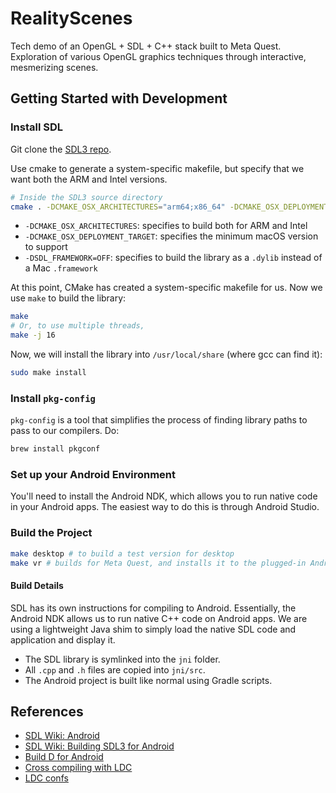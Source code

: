 # RealityScenes
Tech demo of an OpenGL + SDL + C++ stack built to Meta Quest. Exploration of various OpenGL graphics techniques through interactive, mesmerizing scenes.

## Getting Started with Development

### Install SDL
Git clone the [SDL3 repo](https://github.com/libsdl-org/SDL).

Use cmake to generate a system-specific makefile, but specify that we want both the ARM and Intel versions.
```bash
# Inside the SDL3 source directory
cmake . -DCMAKE_OSX_ARCHITECTURES="arm64;x86_64" -DCMAKE_OSX_DEPLOYMENT_TARGET=10.13 -DSDL_FRAMEWORK=OFF
```
- `-DCMAKE_OSX_ARCHITECTURES`: specifies to build both for ARM and Intel
- `-DCMAKE_OSX_DEPLOYMENT_TARGET`: specifies the minimum macOS version to support
- `-DSDL_FRAMEWORK=OFF`: specifies to build the library as a `.dylib` instead of a Mac `.framework`

At this point, CMake has created a system-specific makefile for us. Now we use `make` to build the library:
```bash
make
# Or, to use multiple threads,
make -j 16
```

Now, we will install the library into `/usr/local/share` (where gcc can find it):
```bash
sudo make install
```

### Install `pkg-config`
`pkg-config` is a tool that simplifies the process of finding library paths to pass to our compilers. Do:

```bash
brew install pkgconf
```

### Set up your Android Environment
You'll need to install the Android NDK, which allows you to run native code in your Android apps. The easiest way to do this is through Android Studio.

### Build the Project
```bash 
make desktop # to build a test version for desktop
make vr # builds for Meta Quest, and installs it to the plugged-in Android device
```

#### Build Details
SDL has its own instructions for compiling to Android. Essentially, the Android NDK allows us to run native C++ code on Android apps. We are using a lightweight Java shim to simply load the native SDL code and application and display it.

- The SDL library is symlinked into the `jni` folder.
- All `.cpp` and `.h` files are copied into `jni/src`.
- The Android project is built like normal using Gradle scripts.

## References
- [SDL Wiki: Android](https://wiki.libsdl.org/SDL3/README/android)
- [SDL Wiki: Building SDL3 for Android](https://wiki.libsdl.org/SDL3/Android)
- [Build D for Android](https://wiki.dlang.org/Build_D_for_Android#Cross-compilation)
- [Cross compiling with LDC](https://wiki.dlang.org/Cross-compiling_with_LDC)
- [LDC confs](https://forum.dlang.org/thread/zxxdcoytocuyxitbwkrn@forum.dlang.org)